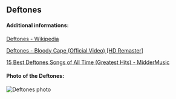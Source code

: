 ## Deftones
#### Additional informations:
[Deftones - Wikipedia](https://en.wikipedia.org/wiki/Deftones)

[Deftones - Bloody Cape (Official Video) [HD Remaster]](https://www.youtube.com/watch?v=0mnXzCCpctU)

[15 Best Deftones Songs of All Time (Greatest Hits) - MidderMusic](https://middermusic.com/deftones-songs/)

#### Photo of the Deftones:
![Deftones photo](https://i.iheart.com/v3/catalog/artist/4274?ops=fit(720,720))
